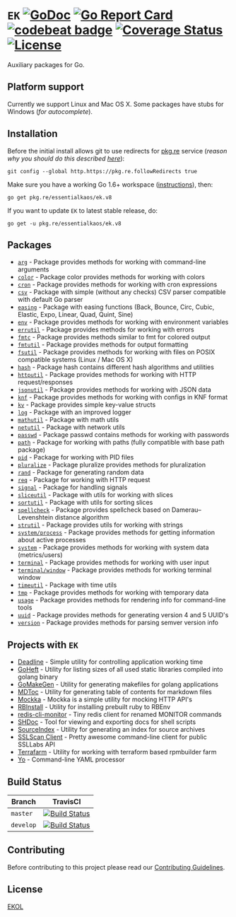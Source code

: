 # `EK` [![GoDoc](https://godoc.org/pkg.re/essentialkaos/ek.v8?status.svg)](https://godoc.org/pkg.re/essentialkaos/ek.v8) [![Go Report Card](https://goreportcard.com/badge/github.com/essentialkaos/ek)](https://goreportcard.com/report/github.com/essentialkaos/ek) [![codebeat badge](https://codebeat.co/badges/3649d737-e5b9-4465-9765-b9f4ebec60ec)](https://codebeat.co/projects/github-com-essentialkaos-ek) [![Coverage Status](https://coveralls.io/repos/github/essentialkaos/ek/badge.svg?branch=develop)](https://coveralls.io/github/essentialkaos/ek?branch=develop) [![License](https://gh.kaos.io/ekol.svg)](https://essentialkaos.com/ekol)

Auxiliary packages for Go.

## Platform support

Currently we support Linux and Mac OS X. Some packages have stubs for Windows (_for autocomplete_).

## Installation

Before the initial install allows git to use redirects for [pkg.re](https://github.com/essentialkaos/pkgre) service (_reason why you should do this described [here](https://github.com/essentialkaos/pkgre#git-support)_):

```
git config --global http.https://pkg.re.followRedirects true
```

Make sure you have a working Go 1.6+ workspace ([instructions](https://golang.org/doc/install)), then:

```
go get pkg.re/essentialkaos/ek.v8
```

If you want to update `EK` to latest stable release, do:

```
go get -u pkg.re/essentialkaos/ek.v8
```

## Packages

* [`arg`](https://godoc.org/pkg.re/essentialkaos/ek.v8/arg) - Package provides methods for working with command-line arguments
* [`color`](https://godoc.org/pkg.re/essentialkaos/ek.v8/color) - Package color provides methods for working with colors
* [`cron`](https://godoc.org/pkg.re/essentialkaos/ek.v8/cron) - Package provides methods for working with cron expressions
* [`csv`](https://godoc.org/pkg.re/essentialkaos/ek.v8/csv) - Package with simple (without any checks) CSV parser compatible with default Go parser
* [`easing`](https://godoc.org/pkg.re/essentialkaos/ek.v8/easing) - Package with easing functions (Back, Bounce, Circ, Cubic, Elastic, Expo, Linear, Quad, Quint, Sine)
* [`env`](https://godoc.org/pkg.re/essentialkaos/ek.v8/env) - Package provides methods for working with environment variables
* [`errutil`](https://godoc.org/pkg.re/essentialkaos/ek.v8/errutil) - Package provides methods for working with errors
* [`fmtc`](https://godoc.org/pkg.re/essentialkaos/ek.v8/fmtc) - Package provides methods similar to fmt for colored output
* [`fmtutil`](https://godoc.org/pkg.re/essentialkaos/ek.v8/fmtutil) - Package provides methods for output formatting
* [`fsutil`](https://godoc.org/pkg.re/essentialkaos/ek.v8/fsutil) - Package provides methods for working with files on POSIX compatible systems (Linux / Mac OS X)
* [`hash`](https://godoc.org/pkg.re/essentialkaos/ek.v8/hash) - Package hash contains different hash algorithms and utilities
* [`httputil`](https://godoc.org/pkg.re/essentialkaos/ek.v8/httputil) - Package provides methods for working with HTTP request/responses
* [`jsonutil`](https://godoc.org/pkg.re/essentialkaos/ek.v8/jsonutil) - Package provides methods for working with JSON data
* [`knf`](https://godoc.org/pkg.re/essentialkaos/ek.v8/knf) - Package provides methods for working with configs in KNF format
* [`kv`](https://godoc.org/pkg.re/essentialkaos/ek.v8/kv) - Package provides simple key-value structs
* [`log`](https://godoc.org/pkg.re/essentialkaos/ek.v8/log) - Package with an improved logger
* [`mathutil`](https://godoc.org/pkg.re/essentialkaos/ek.v8/mathutil) - Package with math utils
* [`netutil`](https://godoc.org/pkg.re/essentialkaos/ek.v8/netutil) - Package with network utils
* [`passwd`](https://godoc.org/pkg.re/essentialkaos/ek.v8/passwd) - Package passwd contains methods for working with passwords
* [`path`](https://godoc.org/pkg.re/essentialkaos/ek.v8/path) - Package for working with paths (fully compatible with base path package)
* [`pid`](https://godoc.org/pkg.re/essentialkaos/ek.v8/pid) - Package for working with PID files
* [`pluralize`](https://godoc.org/pkg.re/essentialkaos/ek.v8/pluralize) - Package pluralize provides methods for pluralization
* [`rand`](https://godoc.org/pkg.re/essentialkaos/ek.v8/rand) - Package for generating random data
* [`req`](https://godoc.org/pkg.re/essentialkaos/ek.v8/req) - Package for working with HTTP request
* [`signal`](https://godoc.org/pkg.re/essentialkaos/ek.v8/signal) - Package for handling signals
* [`sliceutil`](https://godoc.org/pkg.re/essentialkaos/ek.v8/sliceutil) - Package with utils for working with slices
* [`sortutil`](https://godoc.org/pkg.re/essentialkaos/ek.v8/sortutil) - Package with utils for sorting slices
* [`spellcheck`](https://godoc.org/pkg.re/essentialkaos/ek.v8/spellcheck) - Package provides spellcheck based on Damerau–Levenshtein distance algorithm
* [`strutil`](https://godoc.org/pkg.re/essentialkaos/ek.v8/strutil) - Package provides utils for working with strings
* [`system/process`](https://godoc.org/pkg.re/essentialkaos/ek.v8/system/process) - Package provides methods for getting information about active processes
* [`system`](https://godoc.org/pkg.re/essentialkaos/ek.v8/system) - Package provides methods for working with system data (metrics/users)
* [`terminal`](https://godoc.org/pkg.re/essentialkaos/ek.v8/terminal) - Package provides methods for working with user input
* [`terminal/window`](https://godoc.org/pkg.re/essentialkaos/ek.v8/terminal/window) - Package provides methods for working terminal window
* [`timeutil`](https://godoc.org/pkg.re/essentialkaos/ek.v8/timeutil) - Package with time utils
* [`tmp`](https://godoc.org/pkg.re/essentialkaos/ek.v8/tmp) - Package provides methods for working with temporary data
* [`usage`](https://godoc.org/pkg.re/essentialkaos/ek.v8/usage) - Package provides methods for rendering info for command-line tools
* [`uuid`](https://godoc.org/pkg.re/essentialkaos/ek.v8/uuid) - Package provides methods for generating version 4 and 5 UUID's
* [`version`](https://godoc.org/pkg.re/essentialkaos/ek.v8/version) - Package provides methods for parsing semver version info

## Projects with `EK`

* [Deadline](https://github.com/essentialkaos/deadline) - Simple utility for controlling application working time
* [GoHeft](https://github.com/essentialkaos/goheft) - Utility for listing sizes of all used static libraries compiled into golang binary
* [GoMakeGen](https://github.com/essentialkaos/gomakegen) - Utility for generating makefiles for golang applications
* [MDToc](https://github.com/essentialkaos/mdtoc) - Utility for generating table of contents for markdown files
* [Mockka](https://github.com/essentialkaos/mockka) - Mockka is a simple utility for mocking HTTP API's
* [RBInstall](https://github.com/essentialkaos/rbinstall) - Utility for installing prebuilt ruby to RBEnv
* [redis-cli-monitor](https://github.com/essentialkaos/redis-cli-monitor) - Tiny redis client for renamed MONITOR commands
* [SHDoc](https://github.com/essentialkaos/shdoc) - Tool for viewing and exporting docs for shell scripts
* [SourceIndex](https://github.com/essentialkaos/source-index) - Utility for generating an index for source archives
* [SSLScan Client](https://github.com/essentialkaos/sslcli) - Pretty awesome command-line client for public SSLLabs API
* [Terrafarm](https://github.com/essentialkaos/terrafarm) - Utility for working with terraform based rpmbuilder farm
* [Yo](https://github.com/essentialkaos/yo) - Command-line YAML processor

## Build Status

| Branch | TravisCI |
|--------|----------|
| `master` | [![Build Status](https://travis-ci.org/essentialkaos/ek.svg?branch=master)](https://travis-ci.org/essentialkaos/ek) |
| `develop` | [![Build Status](https://travis-ci.org/essentialkaos/ek.svg?branch=develop)](https://travis-ci.org/essentialkaos/ek) |

## Contributing

Before contributing to this project please read our [Contributing Guidelines](https://github.com/essentialkaos/contributing-guidelines#contributing-guidelines).

## License

[EKOL](https://essentialkaos.com/ekol)

